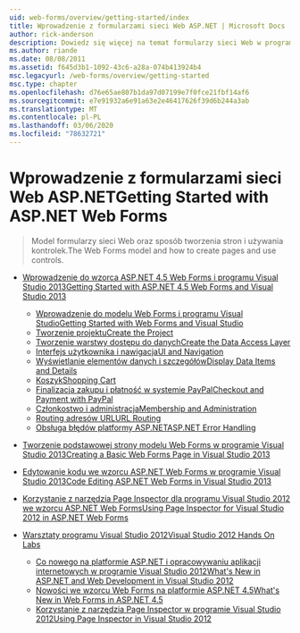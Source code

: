 ```yaml
---
uid: web-forms/overview/getting-started/index
title: Wprowadzenie z formularzami sieci Web ASP.NET | Microsoft Docs
author: rick-anderson
description: Dowiedz się więcej na temat formularzy sieci Web w programie ASP.NET Web Forms ASP.NET umożliwia tworzenie dynamicznych witryn sieci Web przy użyciu modelu typu "przeciągnij i upuść" sterowanego zdarzeniami. Powierzchnia projektowa i Hund...
ms.author: riande
ms.date: 08/08/2011
ms.assetid: f645d3b1-1092-43c6-a28a-074b413924b4
msc.legacyurl: /web-forms/overview/getting-started
msc.type: chapter
ms.openlocfilehash: d76e65ae807b1da97d07199e7f0fce21fbf14af6
ms.sourcegitcommit: e7e91932a6e91a63e2e46417626f39d6b244a3ab
ms.translationtype: MT
ms.contentlocale: pl-PL
ms.lasthandoff: 03/06/2020
ms.locfileid: "78632721"
---
```

# <a name="getting-started-with-aspnet-web-forms"></a><span data-ttu-id="85cfe-104">Wprowadzenie z formularzami sieci Web ASP.NET</span><span class="sxs-lookup"><span data-stu-id="85cfe-104">Getting Started with ASP.NET Web Forms</span></span>

> <span data-ttu-id="85cfe-105">Model formularzy sieci Web oraz sposób tworzenia stron i używania kontrolek.</span><span class="sxs-lookup"><span data-stu-id="85cfe-105">The Web Forms model and how to create pages and use controls.</span></span>

- [<span data-ttu-id="85cfe-106">Wprowadzenie do wzorca ASP.NET 4.5 Web Forms i programu Visual Studio 2013</span><span class="sxs-lookup"><span data-stu-id="85cfe-106">Getting Started with ASP.NET 4.5 Web Forms and Visual Studio 2013</span></span>](getting-started-with-aspnet-45-web-forms/index.md)

    - [<span data-ttu-id="85cfe-107">Wprowadzenie do modelu Web Forms i programu Visual Studio</span><span class="sxs-lookup"><span data-stu-id="85cfe-107">Getting Started with Web Forms and Visual Studio</span></span>](getting-started-with-aspnet-45-web-forms/introduction-and-overview.md)
    - [<span data-ttu-id="85cfe-108">Tworzenie projektu</span><span class="sxs-lookup"><span data-stu-id="85cfe-108">Create the Project</span></span>](getting-started-with-aspnet-45-web-forms/create-the-project.md)
    - [<span data-ttu-id="85cfe-109">Tworzenie warstwy dostępu do danych</span><span class="sxs-lookup"><span data-stu-id="85cfe-109">Create the Data Access Layer</span></span>](getting-started-with-aspnet-45-web-forms/create_the_data_access_layer.md)
    - [<span data-ttu-id="85cfe-110">Interfejs użytkownika i nawigacja</span><span class="sxs-lookup"><span data-stu-id="85cfe-110">UI and Navigation</span></span>](getting-started-with-aspnet-45-web-forms/ui_and_navigation.md)
    - [<span data-ttu-id="85cfe-111">Wyświetlanie elementów danych i szczegółów</span><span class="sxs-lookup"><span data-stu-id="85cfe-111">Display Data Items and Details</span></span>](getting-started-with-aspnet-45-web-forms/display_data_items_and_details.md)
    - [<span data-ttu-id="85cfe-112">Koszyk</span><span class="sxs-lookup"><span data-stu-id="85cfe-112">Shopping Cart</span></span>](getting-started-with-aspnet-45-web-forms/shopping-cart.md)
    - [<span data-ttu-id="85cfe-113">Finalizacja zakupu i płatność w systemie PayPal</span><span class="sxs-lookup"><span data-stu-id="85cfe-113">Checkout and Payment with PayPal</span></span>](getting-started-with-aspnet-45-web-forms/checkout-and-payment-with-paypal.md)
    - [<span data-ttu-id="85cfe-114">Członkostwo i administracja</span><span class="sxs-lookup"><span data-stu-id="85cfe-114">Membership and Administration</span></span>](getting-started-with-aspnet-45-web-forms/membership-and-administration.md)
    - [<span data-ttu-id="85cfe-115">Routing adresów URL</span><span class="sxs-lookup"><span data-stu-id="85cfe-115">URL Routing</span></span>](getting-started-with-aspnet-45-web-forms/url-routing.md)
    - [<span data-ttu-id="85cfe-116">Obsługa błędów platformy ASP.NET</span><span class="sxs-lookup"><span data-stu-id="85cfe-116">ASP.NET Error Handling</span></span>](getting-started-with-aspnet-45-web-forms/aspnet-error-handling.md)
- [<span data-ttu-id="85cfe-117">Tworzenie podstawowej strony modelu Web Forms w programie Visual Studio 2013</span><span class="sxs-lookup"><span data-stu-id="85cfe-117">Creating a Basic Web Forms Page in Visual Studio 2013</span></span>](creating-a-basic-web-forms-page.md)
- [<span data-ttu-id="85cfe-118">Edytowanie kodu we wzorcu ASP.NET Web Forms w programie Visual Studio 2013</span><span class="sxs-lookup"><span data-stu-id="85cfe-118">Code Editing ASP.NET Web Forms in Visual Studio 2013</span></span>](code-editing-in-web-forms-pages.md)
- [<span data-ttu-id="85cfe-119">Korzystanie z narzędzia Page Inspector dla programu Visual Studio 2012 we wzorcu ASP.NET Web Forms</span><span class="sxs-lookup"><span data-stu-id="85cfe-119">Using Page Inspector for Visual Studio 2012 in ASP.NET Web Forms</span></span>](using-page-inspector-in-a-visual-studio-11-beta-web-forms-project.md)
- [<span data-ttu-id="85cfe-120">Warsztaty programu Visual Studio 2012</span><span class="sxs-lookup"><span data-stu-id="85cfe-120">Visual Studio 2012 Hands On Labs</span></span>](hands-on-labs/index.md)

    - [<span data-ttu-id="85cfe-121">Co nowego na platformie ASP.NET i opracowywaniu aplikacji internetowych w programie Visual Studio 2012</span><span class="sxs-lookup"><span data-stu-id="85cfe-121">What's New in ASP.NET and Web Development in Visual Studio 2012</span></span>](hands-on-labs/whats-new-in-aspnet-and-web-development-in-visual-studio-2012.md)
    - [<span data-ttu-id="85cfe-122">Nowości we wzorcu Web Forms na platformie ASP.NET 4.5</span><span class="sxs-lookup"><span data-stu-id="85cfe-122">What's New in Web Forms in ASP.NET 4.5</span></span>](hands-on-labs/whats-new-in-web-forms-in-aspnet-45.md)
    - [<span data-ttu-id="85cfe-123">Korzystanie z narzędzia Page Inspector w programie Visual Studio 2012</span><span class="sxs-lookup"><span data-stu-id="85cfe-123">Using Page Inspector in Visual Studio 2012</span></span>](hands-on-labs/using-page-inspector-in-visual-studio-2012.md)
